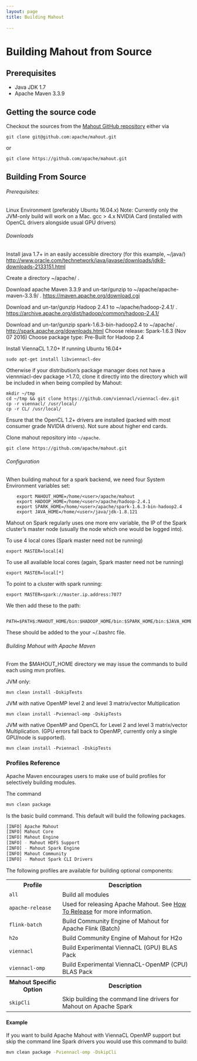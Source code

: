 ```yaml
---
layout: page
title: Building Mahout
   
---
```



# Building Mahout from Source

## Prerequisites

* Java JDK 1.7
* Apache Maven 3.3.9

<a name="getting-code"></a>
## Getting the source code

Checkout the sources from the [Mahout GitHub repository](https://github.com/apache/mahout)
either via
 
    git clone git@github.com:apache/mahout.git
or
 
    git clone https://github.com/apache/mahout.git

## Building From Source

###### Prerequisites:

Linux Environment (preferably Ubuntu 16.04.x) Note: Currently only the JVM-only build will work on a Mac.
gcc > 4.x
NVIDIA Card (installed with OpenCL drivers alongside usual GPU drivers)

###### Downloads

Install java 1.7+ in an easily accessible directory (for this example,  ~/java/)
http://www.oracle.com/technetwork/java/javase/downloads/jdk8-downloads-2133151.html
    
Create a directory ~/apache/ .
    
Download apache Maven 3.3.9 and un-tar/gunzip to ~/apache/apache-maven-3.3.9/ .
https://maven.apache.org/download.cgi
        
Download and un-tar/gunzip Hadoop 2.4.1 to ~/apache/hadoop-2.4.1/ .
https://archive.apache.org/dist/hadoop/common/hadoop-2.4.1/    

Download and un-tar/gunzip spark-1.6.3-bin-hadoop2.4 to  ~/apache/ .
http://spark.apache.org/downloads.html
Choose release: Spark-1.6.3 (Nov 07 2016)
Choose package type: Pre-Built for Hadoop 2.4

Install ViennaCL 1.7.0+
If running Ubuntu 16.04+

```
sudo apt-get install libviennacl-dev
```

Otherwise if your distribution’s package manager does not have a viennniacl-dev package >1.7.0, clone it directly into the directory which will be included in when  being compiled by Mahout:

```
mkdir ~/tmp
cd ~/tmp && git clone https://github.com/viennacl/viennacl-dev.git
cp -r viennacl/ /usr/local/
cp -r CL/ /usr/local/
```

Ensure that the OpenCL 1.2+ drivers are installed (packed with most consumer grade NVIDIA drivers).  Not sure about higher end cards.

Clone mahout repository into `~/apache`.

```
git clone https://github.com/apache/mahout.git
```

###### Configuration

When building mahout for a spark backend, we need four System Environment variables set:
```
    export MAHOUT_HOME=/home/<user>/apache/mahout
    export HADOOP_HOME=/home/<user>/apache/hadoop-2.4.1
    export SPARK_HOME=/home/<user>/apache/spark-1.6.3-bin-hadoop2.4    
    export JAVA_HOME=/home/<user>/java/jdk-1.8.121
```

Mahout on Spark regularly uses one more env variable, the IP of the Spark cluster’s master node (usually the node which one would be logged into).

To use 4 local cores (Spark master need not be running)
```
export MASTER=local[4]
```
To use all available local cores (again, Spark master need not be running)
```
export MASTER=local[*]
```
To point to a cluster with spark running: 
```
export MASTER=spark://master.ip.address:7077
```

We then add these to the path:

```
   PATH=$PATH$:MAHOUT_HOME/bin:$HADOOP_HOME/bin:$SPARK_HOME/bin:$JAVA_HOME/bin
```

These should be added to the your ~/.bashrc file.


###### Building Mahout with Apache Maven

From the  $MAHOUT_HOME directory we may issue the commands to build each using mvn profiles.

JVM only:
```
mvn clean install -DskipTests
```

JVM with native OpenMP level 2 and level 3 matrix/vector Multiplication
```
mvn clean install -Pviennacl-omp -DskipTests
```
JVM with native OpenMP and OpenCL for Level 2 and level 3 matrix/vector Multiplication.  (GPU errors fall back to OpenMP, currently only a single GPU/node is supported).
```
mvn clean install -Pviennacl -DskipTests
```

### Profiles Reference

Apache Maven encourages users to make use of build profiles for selectively building modules.

The command 
```bash
mvn clean package
```

Is the basic build command. This default will build the following packages.

```bash
[INFO] Apache Mahout 
[INFO] Mahout Core 
[INFO] Mahout Engine 
[INFO] - Mahout HDFS Support 
[INFO] - Mahout Spark Engine 
[INFO] Mahout Community 
[INFO] - Mahout Spark CLI Drivers 
```

The following profiles are available for building optional components:
<center>
	<table>
		<tr>
			<th>Profile</th>
			<th colspan="5">Description</th>
		</tr>
		<tr>
			<td><code>all</code></td>
			<td>Build all modules</td>
		<tr>
			<td><code>apache-release</code></td>
			<td>Used for releasing Apache Mahout. See <a href="http://mahout.apache.org/developers/how-to-release">How To Release</a> for more information.</td>
		</tr>
		<tr>
			<td><code>flink-batch</code></td>
			<td>Build Community Engine of Mahout for Apache Flink (Batch)</td>
		</tr>
		<tr>
			<td><code>h2o</code></td>
			<td>Build Community Engine of Mahout for H2o</td>
		</tr>
		<tr>
			<td><code>viennacl</code></td>
			<td>Build Experimental ViennaCL (GPU) BLAS Pack</td>
		</tr>
		<tr>
			<td><code>viennacl-omp</code></td>
			<td>Build Experimental ViennaCL-OpenMP (CPU) BLAS Pack</td>
		<tr>
		<tr>
			<th>Mahout Specific Option</th>
			<th>Description</th>
		</tr>
		<tr>
			<td><code>skipCli</code></td>
			<td>Skip building the command line drivers for Mahout on Apache Spark</td>
		</tr>
	</table>
</center>

#### Example

If you want to build Apache Mahout with ViennaCL OpenMP support but skip the command line Spark drivers you would use this 
command to build:

```bash
mvn clean package -Pviennacl-omp -DskipCli
```
	